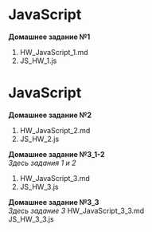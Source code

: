 # **JavaScript**

**Домашнее задание №1**  
1. HW_JavaScript_1.md 
2. JS_HW_1.js  

# **JavaScript**

**Домашнее задание №2**  
1. HW_JavaScript_2.md 
2. JS_HW_2.js  

**Домашнее задание №3_1-2**  
*Здесь задания 1 и 2*  
1. HW_JavaScript_3.md 
2. JS_HW_3.js

**Домашнее задание №3_3**  
*Здесь задание 3*
HW_JavaScript_3_3.md  
JS_HW_3_3.js  
